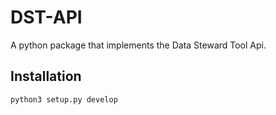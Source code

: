 # DST-API

A python package that implements the Data Steward Tool Api.
## Installation 
```
python3 setup.py develop
```
